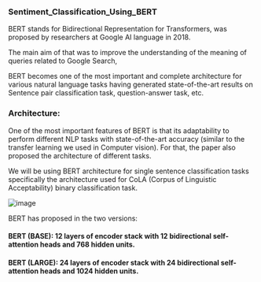 ### Sentiment_Classification_Using_BERT

BERT stands for Bidirectional Representation for Transformers, was proposed by researchers at Google AI language in 2018.

The main aim of that was to improve the understanding of the meaning of queries related to Google Search, 

BERT becomes one of the most important and complete architecture for various natural language tasks having generated state-of-the-art results on Sentence pair classification task, question-answer task, etc.

### Architecture:

One of the most important features of BERT is that its adaptability to perform different NLP tasks with state-of-the-art accuracy (similar to the transfer learning we used in Computer vision). For that, the paper also proposed the architecture of different tasks.

We will be using BERT architecture for single sentence classification tasks specifically the architecture used for CoLA (Corpus of Linguistic Acceptability) binary classification task. 

![image](https://github.com/Tejashripatil25/Sentiment_Classification_Using_BERT/assets/124791646/a230d216-0548-4fbf-8954-f02529b65a88)

BERT has proposed in the two versions:

#### BERT (BASE): 12 layers of encoder stack with 12 bidirectional self-attention heads and 768 hidden units.

#### BERT (LARGE): 24 layers of encoder stack with 24 bidirectional self-attention heads and 1024 hidden units.

